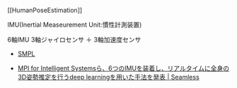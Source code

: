[[HumanPoseEstimation]]

IMU(Inertial Measeurement Unit:慣性計測装置)

6軸IMU
3軸ジャイロセンサ ＋ 3軸加速度センサ

- [SMPL](https://smpl.is.tue.mpg.de/)


- [MPI for Intelligent Systemsら、6つのIMUを装着し、リアルタイムに全身の3D姿勢推定を行うdeep learningを用いた手法を発表 | Seamless](https://shiropen.com/seamless/deep-inertial-poser)
